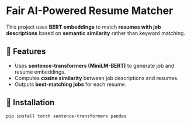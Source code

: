 # Fair AI-Powered Resume Matcher

This project uses **BERT embeddings** to match **resumes with job descriptions** based on **semantic similarity** rather than keyword matching.

## 🚀 Features
- Uses **sentence-transformers (MiniLM-BERT)** to generate job and resume embeddings.
- Computes **cosine similarity** between job descriptions and resumes.
- Outputs **best-matching jobs** for each resume.

## 🔧 Installation
```bash
pip install torch sentence-transformers pandas

